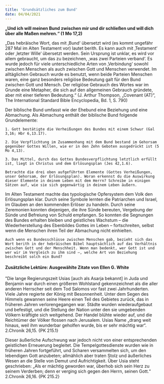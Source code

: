 ```yaml
---
title: 'Grundsätzliches zum Bund'
date: 04/04/2021
---
```


**„Und ich will meinen Bund zwischen mir und dir schließen und will dich über alle Maßen mehren.“ (1 Mo 17,2)**

„Das hebräische Wort, das mit ‚Bund‘ übersetzt wird (es kommt ungefähr 287 Mal im Alten Testament vor) lautet berith. Es kann auch mit ‚Testament‘ oder ‚letzter Wille‘ übersetzt werden. Sein Ursprung ist unklar, es wird vor allem gebraucht, um das zu bezeichnen, ‚was zwei Parteien verband‘. Es wurde jedoch für viele unterschiedliche Arten von ‚Verbindung‘ sowohl zwischen Menschen als auch zwischen Gott und Menschen verwendet. Im alltäglichen Gebrauch wurde es benutzt, wenn beide Parteien Menschen waren, eine ganz besonders religiöse Bedeutung galt für den Bund zwischen Gott und Mensch. Der religiöse Gebrauch des Wortes war im Grunde eine Metapher, die sich auf den allgemeinen Gebrauch gründete, aber mit einer tieferen Bedeutung.“ (J. Arthur Thompson, „Covenant (AT)“, The International Standard Bible Encyclopedia, Bd. 1, S. 790)

Der biblische Bund umfasst wie der Ehebund eine Beziehung und eine Abmachung. Als Abmachung enthält der biblische Bund folgende Grundelemente:

`1. Gott bestätigte die Verheißungen des Bundes mit einem Schwur (Gal 3,16; Hbr 6,13.17).`

`2. Die Verpflichtung im Zusammenhang mit dem Bund bestand im Gehorsam gegenüber Gottes Willen, wie er in den Zehn Geboten ausgedrückt ist (5 Mo 4,13).`

`3. Das Mittel, durch das Gottes Bundesverpflichtung letztlich erfüllt ist, liegt in Christus und dem Erlösungsplan (Jes 42,1.6).`

`Betrachte die drei oben aufgeführten Elemente (Gottes Verheißungen, unser Gehorsam, der Erlösungsplan). Woran erkennst du die Auswirkung dieser Elemente in deinem Leben mit dem Herrn? Schreibe in einigen Sätzen auf, wie sie sich gegenwärtig in deinem Leben äußern.`

Im Alten Testament machte das typologische Opfersystem dem Volk den Erlösungsplan klar. Durch seine Symbole lernten die Patriarchen und Israel, im Glauben an den kommenden Erlöser zu handeln. Durch seine Zeremonien konnten diejenigen, die ihre Sünde bereuten, Vergebung der Sünde und Befreiung von Schuld empfangen. So konnten die Segnungen des Bundes erhalten bleiben und geistliches Wachstum – die Wiederherstellung des Ebenbildes Gottes im Leben – fortschreiten, selbst wenn die Menschen ihren Teil der Abmachung nicht einhielten.

`Auch wenn es Bundesschlüsse zwischen Menschen gab, bezieht sich das Wort berith in der hebräischen Bibel hauptsächlich auf das Verhältnis zwischen Gott und der Menschheit.
Wenn man bedenkt, wer Gott ist und wer wir im Vergleich zu ihm sind –, welche Art von Beziehung beschreibt solch ein Bund?`

#### Zusätzliche Lektüre: Ausgewählte Zitate von Ellen G. White

"Die lange Regierungszeit Usias [auch als Asarja bekannt] in Juda und Benjamin war durch einen größeren Wohlstand gekennzeichnet als die aller anderen Herrscher seit dem Tod Salomos vor fast zwei Jahrhunderten. Viele Jahre regierte der König mit Besonnenheit. Unter dem Segen des Himmels gewannen seine Heere einen Teil des Gebietes zurück, das in früheren Jahren verlorengegangen war. Städte wurden wiederaufgebaut und befestigt, und die Stellung der Nation unter den sie umgebenden Völkern kräftigte sich weitgehend. Der Handel blühte wieder auf, und die Reichtümer der Völker flossen nach Jerusalem. Usias Name „drang weit hinaus, weil ihm wunderbar geholfen wurde, bis er sehr mächtig war“. 2.Chronik 26,15. {PK 215.1}

Dieser äußerliche Aufschwung war jedoch nicht von einer entsprechenden geistlichen Erneuerung begleitet. Die Tempelgottesdienste wurden wie in früheren Jahren fortgeführt, und Scharen versammelten sich, um den lebendigen Gott anzubeten; allmählich aber traten Stolz und äußerliches Wesen an die Stelle von Demut und Aufrichtigkeit. Über Usia steht geschrieben: „Als er mächtig geworden war, überhob sich sein Herz zu seinem Verderben; denn er verging sich gegen den Herrn, seinen Gott.“ 2.Chronik 26,16. {PK 215.2}